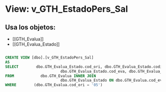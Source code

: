 # View: v_GTH_EstadoPers_Sal

## Usa los objetos:
- [[GTH_Evalua]]
- [[GTH_Evalua_Estado]]

```sql

CREATE VIEW [dbo].[v_GTH_EstadoPers_Sal]
AS
SELECT        dbo.GTH_Evalua_Estado.cod_ori, dbo.GTH_Evalua_Estado.codigo, dbo.GTH_Evalua_Estado.cod_est, dbo.GTH_Evalua_Estado.fec_lim, 
                         dbo.GTH_Evalua_Estado.cod_eva, dbo.GTH_Evalua_Estado.consec_eva
FROM            dbo.GTH_Evalua INNER JOIN
                         dbo.GTH_Evalua_Estado ON dbo.GTH_Evalua.cod_eva = dbo.GTH_Evalua_Estado.cod_eva AND dbo.GTH_Evalua_Estado.cod_ori = dbo.GTH_Evalua.cod_ori
WHERE        (dbo.GTH_Evalua.cod_ori = '05')

```
